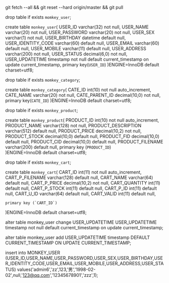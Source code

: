  git fetch --all && git reset --hard origin/master && git pull


drop table if exists `momkey_user`;

create table `monkey_user`(
	USER_ID varchar(32) not null,
	USER_NAME varchar(20) not null,
	USER_PASSWORD varchar(20) not null,
	USER_SEX varchar(1) not null,
	USER_BIRTHDAY datetime default null,
	USER_IDENTITY_CODE varchar(60) default null,
	USER_EMAIL varchar(60) default null,
	USER_MOBILE varchar(11) default null,
	USER_ADDRESS varchar(200) not null,
	USER_STATUS decimal(6,0) not null,
	USER_UPDATETIME timestamp not null default current_timestamp on update current_timestamp,
	primary key(`USER_ID`)
)ENGINE=InnoDB default charset=utf8;

drop table if exists `momkey_category`;

create table `monkey_category`(
	CATE_ID int(10) not null auto_increment,
	CATE_NAME varchar(20) not null,
	CATE_PARENT_ID decimal(10,0) not null,
	primary key(`CATE_ID`)
)ENGINE=InnoDB default charset=utf8;

drop table if exists `monkey_product`;

create table `monkey_product`(
	PRODUCT_ID int(10) not null auto_increment,
	PRODUCT_NAME varchar(128) not null,
	PRODUCT_DESCRIPTION varchar(512) default null,
	PRODUCT_PRICE decimal(10,2) not null,
	PRODUCT_STOCK decimal(10,0) default null,
	PRODUCT_FID decimal(10,0) default null,
	PRODUCT_CID decimal(10,0) default null,
	PRODUCT_FILENAME varchar(200) default null,
	primary key (`PRODUCT_ID`)	
)ENGINE=InnoDB default charset=utf8;

drop table if exists `monkey_cart`;

create table `monkey_cart`(
	CART_ID int(11) not null auto_increment,
	CART_P_FILENAME varchar(128) default null,
	CART_NAME varchar(64) default null,
	CART_P_PRICE decimal(10,2) not null,
	CART_QUANTITY int(11) default null,
	CART_P_STOCK int(11) default null,
	CART_P_ID int(11) default null,
	CART_U_ID varchar(64) default null,
	CART_VALID int(11) default null,
	
	primary key (`CART_ID`)	
)ENGINE=InnoDB default charset=utf8;


alter table monkey_user change USER_UPDATETIME USER_UPDATETIME timestamp not null 
default current_timestamp on update current_timestamp;

alter table monkey_user add USER_UPDATETIME timestamp DEFAULT CURRENT_TIMESTAMP ON UPDATE CURRENT_TIMESTAMP;

insert into MONKEY_USER (USER_ID,USER_NAME,USER_PASSWORD,USER_SEX,USER_BIRTHDAY,USER_IDENTITY_CODE,USER_EMAIL,USER_MOBILE,USER_ADDRESS,USER_STATUS) values('admin6','zz',123,'男','1998-02-02',null,'123@qq.com','12345678901','zzz',1);
